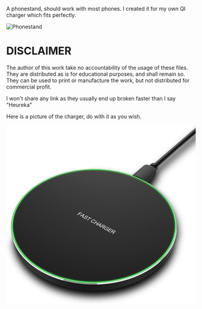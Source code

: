 A phonestand, should work with most phones.
I created it for my own QI charger which fits perfectly.

![Phonestand](phonestand.jpg)

# DISCLAIMER

The author of this work take no accountability of the usage of these files.
They are distributed as is for educational purposes, and shall remain so.
They can be used to print or manufacture the work, but not distributed for commercial profit.



I won't share any link as they usually end up broken faster than I say "Heureka"


Here is a picture of the charger, do with it as you wish.

![QI charger](charger.jpg)
